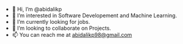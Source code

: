 - 👋 Hi, I’m @abidalikp
- 🌱 I’m interested in Software Developement and Machine Learning.
- 👀 I’m currently looking for jobs.
- 💞️ I’m looking to collaborate on Projects.
- 📫 You can reach me at abidalikp98@gmail.com

<!---
abidalikp/abidalikp is a ✨ special ✨ repository because its `README.md` (this file) appears on your GitHub profile.
You can click the Preview link to take a look at your changes.
--->
